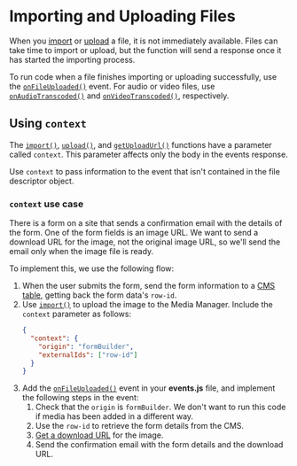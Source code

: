 # Importing and Uploading Files

When you [import](/wix-media-backend/media-manager/import-file) or [upload](/wix-media-backend/media-manager/upload) a file, it is not immediately available. Files can take time to import or upload, but the function will send a response once it has started the importing process.

To run code when a file finishes importing or uploading successfully, use the [`onFileUploaded()`](wix-media-backend/events/on-file-uploaded) event. For audio or video files, use [`onAudioTranscoded()`](/wix-media-backend/events/on-audio-transcoded) and [`onVideoTranscoded()`](/wix-media-backend/events/on-video-transcoded), respectively.

## Using `context`

The [`import()`](/wix-media-backend/media-manager/import-file), [`upload()`](/wix-media-backend/media-manager/upload), and [`getUploadUrl()`](/wix-media-backend/media-manager/get-upload-url) functions have a parameter called `context`. 
This parameter affects only the body in the events response.

Use `context` to pass information to the event that isn't contained in the file descriptor object.

### `context` use case

There is a form on a site that sends a confirmation email with the details of the form. One of the form fields is an image URL.
We want to send a download URL for the image, not the original image URL, so we'll send the email only when the image file is ready.

To implement this, we use the following flow:
1. When the user submits the form, send the form information to a [CMS table](/wix-data/introductionn), getting back the form data's `row-id`.
1. Use [`import()`](/wix-media-backend/media-manager/import-file) to upload the image to the Media Manager. Include the `context` parameter as follows:
    ```json
    {
      "context": {
        "origin": "formBuilder",
        "externalIds": ["row-id"]
      }
    }
    ```
1. Add the [`onFileUploaded()`](wix-media-backend/events/on-file-uploaded) event in your **events.js** file, and implement the following steps in the event:
    1. Check that the `origin` is `formBuilder`. We don't want to run this code if media has been added in a different way.
    1. Use the `row-id` to retrieve the form details from the CMS.
    1. [Get a download URL](/wix-media-backend/media-manager/get-download-url) for the image.
    1. Send the confirmation email with the form details and the download URL.